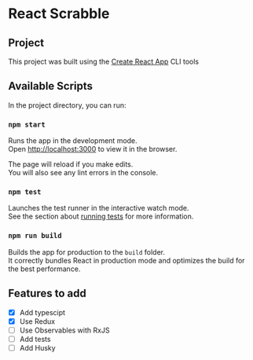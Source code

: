 # React Scrabble

## Project

This project was built using the [Create React App](https://github.com/facebook/create-react-app) CLI tools




## Available Scripts

In the project directory, you can run:

### `npm start`

Runs the app in the development mode.<br>
Open [http://localhost:3000](http://localhost:3000) to view it in the browser.

The page will reload if you make edits.<br>
You will also see any lint errors in the console.

### `npm test`

Launches the test runner in the interactive watch mode.<br>
See the section about [running tests](#running-tests) for more information.

### `npm run build`

Builds the app for production to the `build` folder.<br>
It correctly bundles React in production mode and optimizes the build for the best performance.


## Features to add

* [X] Add typescipt
* [X] Use Redux
* [ ] Use Observables with RxJS
* [ ] Add tests
* [ ] Add Husky
